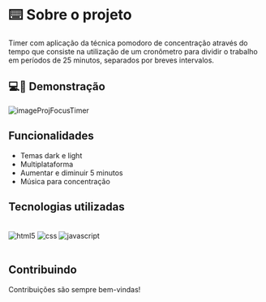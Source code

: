 # ⌨️ Sobre o projeto 

Timer com aplicação da técnica pomodoro de concentração através do tempo que consiste na utilização de um cronômetro para dividir o trabalho em períodos de 25 minutos, separados por breves intervalos.


## 💻📲 Demonstração

![imageProjFocusTimer](https://user-images.githubusercontent.com/87450820/179044462-37901c81-27c2-458e-9844-4569d1024fba.png)

## Funcionalidades

- Temas dark e light
- Multiplataforma
- Aumentar e diminuir 5 minutos
- Música para concentração

## Tecnologias utilizadas

<div style="display: inline_block"><br/>
  <img align="center" alt="html5" src="https://img.shields.io/badge/HTML5-E34F26?style=for-the-badge&logo=html5&logoColor=white" />
  <img align="center" alt="css" src="https://img.shields.io/badge/CSS3-1572B6?style=for-the-badge&logo=css3&logoColor=white" />
  <img align="center" alt="javascript" src="https://img.shields.io/badge/JavaScript-F7DF1E?style=for-the-badge&logo=javascript&logoColor=black" />
</div><br/>


## Contribuindo

Contribuições são sempre bem-vindas!
